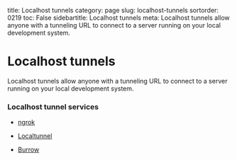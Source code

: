 title: Localhost tunnels
category: page
slug: localhost-tunnels
sortorder: 0219
toc: False
sidebartitle: Localhost tunnels
meta: Localhost tunnels allow anyone with a tunneling URL to connect to a server running on your local development system.


# Localhost tunnels
Localhost tunnels allow anyone with a tunneling URL to connect 
to a server running on your local development system.


### Localhost tunnel services
* [ngrok](https://ngrok.com/)

* [Localtunnel](https://localtunnel.github.io/www/)

* [Burrow](https://burrow.io/)
